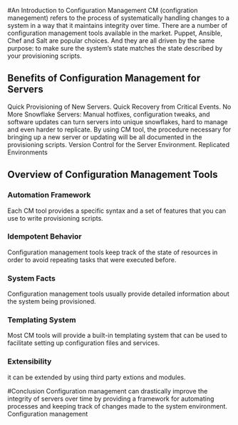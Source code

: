 #An Introduction to Configuration Management
CM (configration manegement) refers to the process of systematically handling changes to a system in a way that it maintains integrity over time.
There are a number of configuration management tools available in the market. Puppet, Ansible, Chef and Salt are popular choices. And they are all driven by the same purpose: to make sure the system’s state matches the state described by your provisioning scripts.

## Benefits of Configuration Management for Servers
Quick Provisioning of New Servers.
Quick Recovery from Critical Events.
No More Snowflake Servers: Manual hotfixes, configuration tweaks, and software updates can turn servers into unique snowflakes, hard to manage and even harder to replicate. By using CM tool, the procedure necessary for bringing up a new server or updating will be all documented in the provisioning scripts.
Version Control for the Server Environment.
Replicated Environments

## Overview of Configuration Management Tools

### Automation Framework
Each CM tool provides a specific syntax and a set of features that you can use to write provisioning scripts.

### Idempotent Behavior
Configuration management tools keep track of the state of resources in order to avoid repeating tasks that were executed before.

### System Facts
Configuration management tools usually provide detailed information about the system being provisioned. 

### Templating System
Most CM tools will provide a built-in templating system that can be used to facilitate setting up configuration files and services.

### Extensibility
it can be extended by using third party extions and modules.

#Conclusion
Configuration management can drastically improve the integrity of servers over time by providing a framework for automating processes and keeping track of changes made to the system environment.
Configuration management
